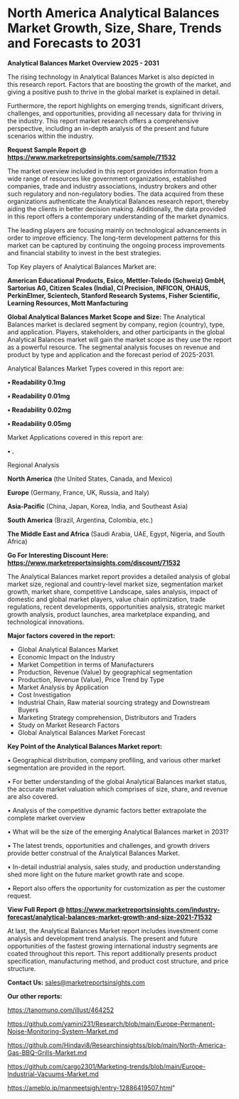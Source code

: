  # North America Analytical Balances Market Growth, Size, Share, Trends and Forecasts to 2031

<Strong> Analytical Balances Market Overview 2025 - 2031</strong>

The rising technology in Analytical Balances Market is also depicted in this research report. Factors that are boosting the growth of the market, and giving a positive push to thrive in the global market is explained in detail.

Furthermore, the report highlights on emerging trends, significant drivers, challenges, and opportunities, providing all necessary data for thriving in the industry. This report market research offers a comprehensive perspective, including an in-depth analysis of the present and future scenarios within the industry.

<strong>Request Sample Report @ <a href=https://www.marketreportsinsights.com/sample/71532>https://www.marketreportsinsights.com/sample/71532</a></strong>

The market overview included in this report provides information from a wide range of resources like government organizations, established companies, trade and industry associations, industry brokers and other such regulatory and non-regulatory bodies. The data acquired from these organizations authenticate the Analytical Balances research report, thereby aiding the clients in better decision making. Additionally, the data provided in this report offers a contemporary understanding of the market dynamics.

The leading players are focusing mainly on technological advancements in order to improve efficiency. The long-term development patterns for this market can be captured by continuing the ongoing process improvements and financial stability to invest in the best strategies.

Top Key players of Analytical Balances Market are:

<strong>American Educational Products, Esico, Mettler-Toledo (Schweiz) GmbH, Sartorius AG, Citizen Scales (India), CI Precision, INFICON, OHAUS, PerkinElmer, Scientech, Stanford Research Systems, Fisher Scientific, Learning Resources, Mott Manfacturing</strong>

<strong><b>Global Analytical Balances Market Scope and Size:</b></strong>
The Analytical Balances market is declared segment by company, region (country), type, and application. Players, stakeholders, and other participants in the global Analytical Balances market will gain the market scope as they use the report as a powerful resource. The segmental analysis focuses on revenue and product by type and application and the forecast period of 2025-2031.

Analytical Balances Market Types covered in this report are:

<strong>• Readability 0.1mg

• Readability 0.01mg

• Readability 0.02mg

• Readability 0.05mg</strong>

Market Applications covered in this report are:

<strong>• .</strong> 

Regional Analysis

<strong>North America</strong> (the United States, Canada, and Mexico)

<strong>Europe</strong> (Germany, France, UK, Russia, and Italy)

<strong>Asia-Pacific</strong> (China, Japan, Korea, India, and Southeast Asia)

<strong>South America</strong> (Brazil, Argentina, Colombia, etc.)

<strong>The Middle East and Africa</strong> (Saudi Arabia, UAE, Egypt, Nigeria, and South Africa)

<strong>Go For Interesting Discount Here: <a href=https://www.marketreportsinsights.com/discount/71532>https://www.marketreportsinsights.com/discount/71532</a></strong>

The Analytical Balances market report provides a detailed analysis of global market size, regional and country-level market size, segmentation market growth, market share, competitive Landscape, sales analysis, impact of domestic and global market players, value chain optimization, trade regulations, recent developments, opportunities analysis, strategic market growth analysis, product launches, area marketplace expanding, and technological innovations.

<strong><b>Major factors covered in the report:</b></strong>
<ul>
  <li>Global Analytical Balances Market </li>
  <li>Economic Impact on the Industry</li>
  <li>Market Competition in terms of Manufacturers</li>
  <li>Production, Revenue (Value) by geographical segmentation</li>
  <li>Production, Revenue (Value), Price Trend by Type</li>
  <li>Market Analysis by Application</li>
  <li>Cost Investigation</li>
  <li>Industrial Chain, Raw material sourcing strategy and Downstream Buyers</li>
  <li>Marketing Strategy comprehension, Distributors and Traders</li>
  <li>Study on Market Research Factors</li>
  <li>Global Analytical Balances Market Forecast</li>
</ul>

<strong><b>Key Point of the Analytical Balances Market report:</b></strong>

• Geographical distribution, company profiling, and various other market segmentation are provided in the report.

• For better understanding of the global Analytical Balances market status, the accurate market valuation which comprises of size, share, and revenue are also covered.

• Analysis of the competitive dynamic factors better extrapolate the complete market overview

• What will be the size of the emerging Analytical Balances market in 2031?

• The latest trends, opportunities and challenges, and growth drivers provide better construal of the Analytical Balances Market.

• In-detail industrial analysis, sales study, and production understanding shed more light on the future market growth rate and scope.

• Report also offers the opportunity for customization as per the customer request.

<strong><b>View Full Report @ <a href=https://www.marketreportsinsights.com/industry-forecast/analytical-balances-market-growth-and-size-2021-71532>https://www.marketreportsinsights.com/industry-forecast/analytical-balances-market-growth-and-size-2021-71532</a></b></strong>


At last, the Analytical Balances Market report includes investment come analysis and development trend analysis. The present and future opportunities of the fastest growing international industry segments are coated throughout this report. This report additionally presents product specification, manufacturing method, and product cost structure, and price structure.

<strong>Contact Us:</strong>
sales@marketreportsinsights.com

<strong>Our other reports:</strong>

<a href=https://tanomuno.com/illust/464252>https://tanomuno.com/illust/464252</a>

<a href=https://github.com/yamini231/Research/blob/main/Europe-Permanent-Noise-Monitoring-System-Market.md>https://github.com/yamini231/Research/blob/main/Europe-Permanent-Noise-Monitoring-System-Market.md</a>

<a href=https://github.com/Hindavi8/Researchinsightss/blob/main/North-America-Gas-BBQ-Grills-Market.md>https://github.com/Hindavi8/Researchinsightss/blob/main/North-America-Gas-BBQ-Grills-Market.md</a>

<a href=https://github.com/cargo2301/Marketing-trends/blob/main/Europe-Industrial-Vacuums-Market.md>https://github.com/cargo2301/Marketing-trends/blob/main/Europe-Industrial-Vacuums-Market.md</a>

<a href=https://ameblo.jp/manmeetsigh/entry-12886419507.html>https://ameblo.jp/manmeetsigh/entry-12886419507.html</a>"
